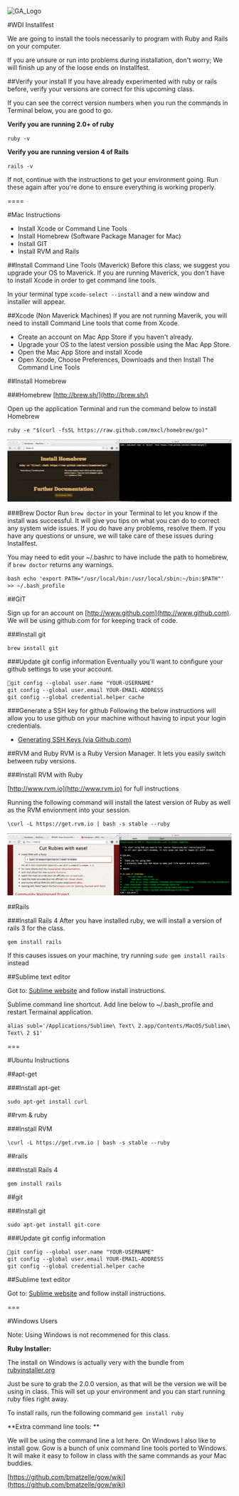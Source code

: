 ![GA_Logo](https://raw.github.com/generalassembly/ga-ruby-on-rails-for-devs/master/images/ga.png)

#WDI Installfest 


We are going to install the tools necessarily to program with Ruby and Rails on your computer.

If you are unsure or run into problems during installation, don't worry; We will finish up any of the loose ends on Installfest.
	

##Verify your install
If you have already experimented with ruby or rails before, verify your versions are correct for this upcoming class.

If you can see the correct version numbers when you run the commands in Terminal below, you are good to go.

**Verify you are running 2.0+ of ruby**

`ruby -v`

**Verify you are running version 4 of Rails**

`rails -v`

If not, continue with the instructions to get your environment going. Run these again after you're done to ensure everything is working properly.

====


#Mac Instructions
* Install Xcode or Command Line Tools
* Install Homebrew (Software Package Manager for Mac)
* Install GIT
* Install RVM and Rails
	

##Install Command Line Tools (Maverick)
Before this class, we suggest you upgrade your OS to Maverick. If you are running Maverick, you don't have to install Xcode in order to get command line tools.

In your terminal type `xcode-select --install` and a new window and installer will appear. 


##Xcode (Non Maverick Machines)
If you are not running Maverik, you will need to install Command Line tools that come from Xcode.


*	Create an account on Mac App Store if you haven't already.
*	Upgrade your OS to the latest version possible using the Mac App Store.
*	Open the Mac App Store and install Xcode
*	Open Xcode, Choose Preferences, Downloads and then Install The Command Line Tools




##Install Homebrew

###Homebrew
[http://brew.sh/](http://brew.sh/)

Open up the application Terminal and run the command below to install Homebrew

```
ruby -e "$(curl -fsSL https://raw.github.com/mxcl/homebrew/go)"
```

![image](./install_brew.png)

###Brew Doctor
Run `brew doctor` in your Terminal to let you know if the install was successful. It will give you tips on what you can do to correct any system wide issues. If you do have any problems, resolve them. If you have any questions or unsure, we will take care of these issues during Installfest.


You may need to edit your ~/.bashrc to have include the path to homebrew, if `brew doctor` returns any warnings.

```
bash echo 'export PATH="/usr/local/bin:/usr/local/sbin:~/bin:$PATH"' >> ~/.bash_profile
```


##GIT

Sign up for an account on [http://www.github.com](http://www.github.com). We will be using github.com for for keeping track of code.


###Install git
```
brew install git
```


###Update git config information
Eventually you'll want to configure your github settings to use your account.

```
git config --global user.name "YOUR-USERNAME"
git config --global user.email YOUR-EMAIL-ADDRESS
git config --global credential.helper cache
```

###Generate a SSH key for github
Following the below instructions will allow you to use github on your machine without having to input your login credentials.

* [Generating SSH Keys (via Github.com)](https://help.github.com/articles/generating-ssh-keys)


##RVM and Ruby
RVM is a Ruby Version Manager. It lets you easily switch between ruby versions.

###Install RVM with Ruby

[http://www.rvm.io](http://www.rvm.io) for full instructions


Running the following command will install the latest version of Ruby as well as the RVM envionment into your session.

```
\curl -L https://get.rvm.io | bash -s stable --ruby
```

![image](./install_rvm.png)


##Rails

###Install Rails 4
After you have installed ruby, we will install a version of rails 3 for the class.

```
gem install rails
```
If this causes issues on your machine, try running `sudo gem install rails` instead


##Sublime text editor

Got to: [Sublime website](http://www.sublimetext.com/) and follow install instructions.

Sublime command line shortcut. Add line below to ~/.bash_profile and restart Termainal application.

	alias subl='/Applications/Sublime\ Text\ 2.app/Contents/MacOS/Sublime\ Text\ 2 $1'


===

#Ubuntu Instructions 



##apt-get

###Install apt-get
```
sudo apt-get install curl
```

##rvm & ruby

###Install RVM
```
\curl -L https://get.rvm.io | bash -s stable --ruby
```


##rails

###Install Rails 4
```
gem install rails
```


##git

###Install git
```
sudo apt-get install git-core
```

###Update git config information

```
git config --global user.name "YOUR-USERNAME"
git config --global user.email YOUR-EMAIL-ADDRESS
git config --global credential.helper cache
```

##Sublime text editor

Got to: [Sublime website](http://www.sublimetext.com/) and follow install instructions.

===

#Windows Users

Note: Using Windows is not recommened for this class.

**Ruby Installer:**

The install on Windows is actually very with the bundle from [rubyinstaller.org](http://www.rubyinstaller.org)

Just be sure to grab the 2.0.0 version, as that will be the version we will be using in class. This will set up your environment and you can start running ruby files right away. 

To install rails, run the following command `gem install ruby`


**Extra command line tools: **

We will be using the command line a lot here. On Windows I also like to install gow. Gow is a bunch of unix command line tools ported to Windows. It will make it easy to follow in class with the same commands as your Mac buddies. 

[https://github.com/bmatzelle/gow/wiki](https://github.com/bmatzelle/gow/wiki)
